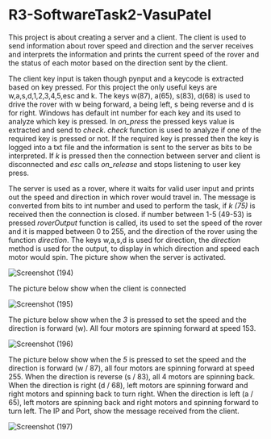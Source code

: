 # R3-SoftwareTask2-VasuPatel


This project is about creating a server and a client. The client is used to send information about rover speed and direction and the server receives and interprets the information and prints the current speed of the rover and the status of each motor based on the direction sent by the client.


The client key input is taken though pynput and a keycode is extracted based on key pressed. For this project the only useful keys are w,a,s,d,1,2,3,4,5,esc and k. The keys w(87), a(65), s(83), d(68) is used to drive the rover with w being forward, a being left, s being reverse and d is for right. Windows has default int number for each key and its used to analyze which key is pressed. In *on_press* the pressed keys value is extracted and send to *check*. *check* function is used to analyze if one of the required key is pressed or not. If the required key is pressed then the key is logged into a txt file and the information is sent to the server as bits to be interpreted. If *k* is pressed then the connection between server and client is disconnected and *esc* calls *on_release* and stops listening  to user key press.

The server is used as a rover, where it waits for valid user input and prints out the speed and direction in which rover would travel in. The message is converted from bits to int number and used to perform the task, if *k (75)* is received then the connection is closed. if number between 1-5 (49-53) is pressed *roverOutput* function is called, its used to set the speed of the rover and it is mapped between 0 to 255, and the direction of the rover using the function *direction*. The keys w,a,s,d is used for direction, the *direction* method is used for the output, to display in which direction and speed each motor would spin. The picture show when the server is activated.

![Screenshot (194)](https://user-images.githubusercontent.com/83378929/138540066-087bf31f-8544-41ca-973f-ac57023c2c95.png)

The picture below show when the client is connected

![Screenshot (195)](https://user-images.githubusercontent.com/83378929/138540303-8b667d45-c1c2-41c5-a2af-108062409f4a.png)


The picture below show when the *3* is pressed to set the speed and the direction is forward (w). All four motors are spinning forward at speed 153.

![Screenshot (196)](https://user-images.githubusercontent.com/83378929/138540306-b1d5270b-d203-48d9-98ca-7f1626d2c7f4.png)    
  

The picture below show when the *5* is pressed to set the speed and the direction is forward (w / 87), all four motors are spinning forward at speed 255. When the direction is reverse (s / 83), all 4 motors are spinning back. When the direction is right (d / 68), left motors are spinning forward and right motors and spinning back to turn right. When the direction is left (a / 65), left motors are spinning back and right motors and spinning forward to turn left. The IP and Port, show the message received from the client.

![Screenshot (197)](https://user-images.githubusercontent.com/83378929/138540308-cbc827b6-9fd6-4abc-bc2a-394c1058005d.png)

